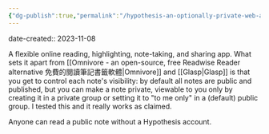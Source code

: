 ```yaml
---
{"dg-publish":true,"permalink":"/hypothesis-an-optionally-private-web-annotation-tool/","noteIcon":"2"}
---
```


date-created:: 2023-11-08

A flexible online reading, highlighting, note-taking, and sharing app. What sets it apart from [[Omnivore - an open-source, free Readwise Reader alternative 免費的閱讀筆記書籤軟體\|Omnivore]] and [[Glasp\|Glasp]] is that you get to control each note's visibility: by default all notes are public and published, but you can make a note private, viewable to you only by creating it in a private group or setting it to "to me only" in a (default) public group. I tested this and it really works as claimed. 

Anyone can read a public note without a Hypothesis account.

